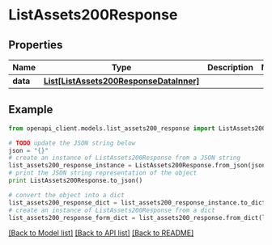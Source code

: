 # ListAssets200Response


## Properties
Name | Type | Description | Notes
------------ | ------------- | ------------- | -------------
**data** | [**List[ListAssets200ResponseDataInner]**](ListAssets200ResponseDataInner.md) |  | 

## Example

```python
from openapi_client.models.list_assets200_response import ListAssets200Response

# TODO update the JSON string below
json = "{}"
# create an instance of ListAssets200Response from a JSON string
list_assets200_response_instance = ListAssets200Response.from_json(json)
# print the JSON string representation of the object
print ListAssets200Response.to_json()

# convert the object into a dict
list_assets200_response_dict = list_assets200_response_instance.to_dict()
# create an instance of ListAssets200Response from a dict
list_assets200_response_form_dict = list_assets200_response.from_dict(list_assets200_response_dict)
```
[[Back to Model list]](../README.md#documentation-for-models) [[Back to API list]](../README.md#documentation-for-api-endpoints) [[Back to README]](../README.md)


